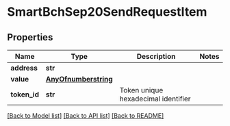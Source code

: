 # SmartBchSep20SendRequestItem

## Properties
Name | Type | Description | Notes
------------ | ------------- | ------------- | -------------
**address** | **str** |  | 
**value** | [**AnyOfnumberstring**](AnyOfnumberstring.md) |  | 
**token_id** | **str** | Token unique hexadecimal identifier | 

[[Back to Model list]](../README.md#documentation-for-models) [[Back to API list]](../README.md#documentation-for-api-endpoints) [[Back to README]](../README.md)


